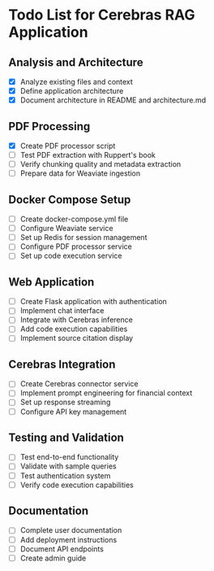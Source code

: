 # Todo List for Cerebras RAG Application

## Analysis and Architecture
- [x] Analyze existing files and context
- [x] Define application architecture
- [x] Document architecture in README and architecture.md

## PDF Processing
- [x] Create PDF processor script
- [ ] Test PDF extraction with Ruppert's book
- [ ] Verify chunking quality and metadata extraction
- [ ] Prepare data for Weaviate ingestion

## Docker Compose Setup
- [ ] Create docker-compose.yml file
- [ ] Configure Weaviate service
- [ ] Set up Redis for session management
- [ ] Configure PDF processor service
- [ ] Set up code execution service

## Web Application
- [ ] Create Flask application with authentication
- [ ] Implement chat interface
- [ ] Integrate with Cerebras inference
- [ ] Add code execution capabilities
- [ ] Implement source citation display

## Cerebras Integration
- [ ] Create Cerebras connector service
- [ ] Implement prompt engineering for financial context
- [ ] Set up response streaming
- [ ] Configure API key management

## Testing and Validation
- [ ] Test end-to-end functionality
- [ ] Validate with sample queries
- [ ] Test authentication system
- [ ] Verify code execution capabilities

## Documentation
- [ ] Complete user documentation
- [ ] Add deployment instructions
- [ ] Document API endpoints
- [ ] Create admin guide
